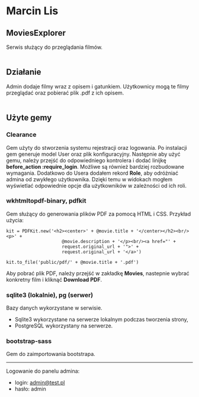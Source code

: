 # Marcin Lis

## MoviesExplorer
Serwis służący do przeglądania filmów.
<br/><br/>

## Działanie
Admin dodaje filmy wraz z opisem i gatunkiem. Użytkownicy mogą te filmy przeglądać oraz pobierać plik .pdf z ich opisem.
<br/><br/>

## Użyte gemy
### Clearance
Gem użyty do stworzenia systemu rejestracji oraz logowania. Po instalacji gem generuje model User oraz plik konfiguracyjny. Następnie aby użyć gemu, należy przejść do odpowiedniego kontrolera i dodać linijkę **before_action :require_login**. Możliwe są również bardziej rozbudowane wymagania. Dodatkowo do Usera dodałem rekord **Role**, aby odróżniać admina od zwykłego użytkownika. Dzięki temu w widokach mogłem wyświetlać odpowiednie opcje dla użytkowników w zależności od ich roli.

### wkhtmltopdf-binary, pdfkit
Gem służący do generowania plików PDF za pomocą HTML i CSS. Przykład użycia:
```
kit = PDFKit.new('<h2><center>' + @movie.title + '</center></h2><br/><p>' +
                     @movie.description + '</p><br/><a href="' +
                     request.original_url + '">' +
                     request.original_url + '</a>')

kit.to_file('public/pdf/' + @movie.title + '.pdf')
```
Aby pobrać plik PDF, należy przejść w zakładkę **Movies**, nastepnie wybrać konkretny film i kliknąć **Download PDF**.

### sqlite3 (lokalnie), pg (serwer)
Bazy danych wykorzystane w serwisie. 
* Sqlite3 wykorzystane na serwerze lokalnym podczas tworzenia strony,
* PostgreSQL wykorzystany na serwerze.

### bootstrap-sass
Gem do zaimportowania bootstrapa.

-----------------

Logowanie do panelu admina:
* login: admin@test.pl
* hasło: admin
